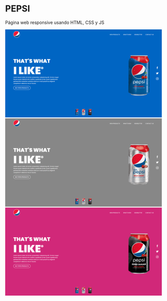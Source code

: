 # PEPSI
Página web responsive usando HTML, CSS y JS

![](https://github.com/JDavidex/PEPSI/blob/main/1.png)
![](https://github.com/JDavidex/PEPSI/blob/main/2.png)
![](https://github.com/JDavidex/PEPSI/blob/main/3.png)
